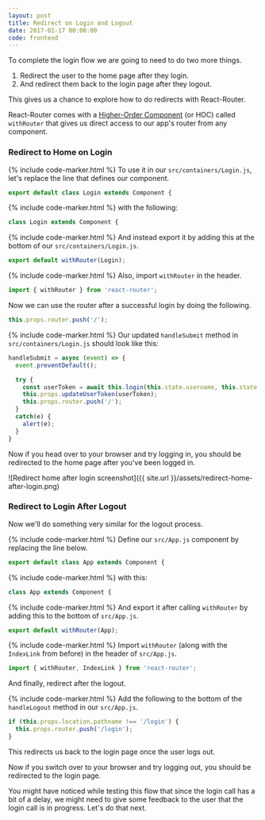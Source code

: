 ```yaml
---
layout: post
title: Redirect on Login and Logout
date: 2017-01-17 00:00:00
code: frontend
---
```


To complete the login flow we are going to need to do two more things.

1. Redirect the user to the home page after they login.
2. And redirect them back to the login page after they logout.

This gives us a chance to explore how to do redirects with React-Router.

React-Router comes with a [Higher-Order Component](https://facebook.github.io/react/docs/higher-order-components.html) (or HOC) called `withRouter` that gives us direct access to our app's router from any component.

### Redirect to Home on Login

{% include code-marker.html %} To use it in our `src/containers/Login.js`, let's replace the line that defines our component.

``` javascript
export default class Login extends Component {
```

{% include code-marker.html %} with the following:

``` javascript
class Login extends Component {
```

{% include code-marker.html %} And instead export it by adding this at the bottom of our `src/containers/Login.js`.

``` javascript
export default withRouter(Login);
```

{% include code-marker.html %} Also, import `withRouter` in the header.

``` javascript
import { withRouter } from 'react-router';
```

Now we can use the router after a successful login by doing the following.

``` javascript
this.props.router.push('/');
```

{% include code-marker.html %} Our updated `handleSubmit` method in `src/containers/Login.js` should look like this:

``` javascript
handleSubmit = async (event) => {
  event.preventDefault();

  try {
    const userToken = await this.login(this.state.username, this.state.password);
    this.props.updateUserToken(userToken);
    this.props.router.push('/');
  }
  catch(e) {
    alert(e);
  }
}
```

Now if you head over to your browser and try logging in, you should be redirected to the home page after you've been logged in.

![Redirect home after login screenshot]({{ site.url }}/assets/redirect-home-after-login.png)

### Redirect to Login After Logout

Now we'll do something very similar for the logout process.

{% include code-marker.html %} Define our `src/App.js` component by replacing the line below.

``` javascript
export default class App extends Component {
```

{% include code-marker.html %} with this:

``` javascript
class App extends Component {
```

{% include code-marker.html %} And export it after calling `withRouter` by adding this to the bottom of `src/App.js`.

``` javascript
export default withRouter(App);
```

{% include code-marker.html %} Import `withRouter` (along with the `IndexLink` from before) in the header of `src/App.js`.

``` javascript
import { withRouter, IndexLink } from 'react-router';
```

And finally, redirect after the logout.

{% include code-marker.html %} Add the following to the bottom of the `handleLogout` method in our `src/App.js`.

``` javascript
if (this.props.location.pathname !== '/login') {
  this.props.router.push('/login');
}
```

This redirects us back to the login page once the user logs out.

Now if you switch over to your browser and try logging out, you should be redirected to the login page.

You might have noticed while testing this flow that since the login call has a bit of a delay, we might need to give some feedback to the user that the login call is in progress. Let's do that next.
